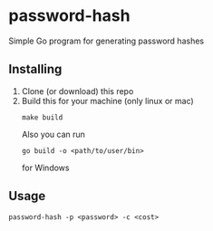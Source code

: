 # password-hash

Simple Go program for generating password hashes

## Installing

1. Clone (or download) this repo
2. Build this for your machine (only linux or mac)
    ```shell
    make build
    ```
    Also you can run
    ```shell
    go build -o <path/to/user/bin>
    ```
    for Windows

## Usage

```shell
password-hash -p <password> -c <cost>
```
